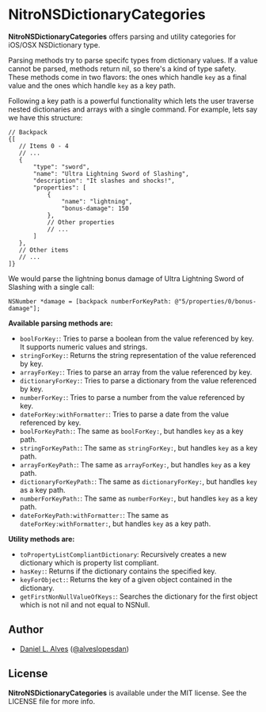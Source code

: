NitroNSDictionaryCategories
===========================

**NitroNSDictionaryCategories** offers parsing and utility categories for iOS/OSX NSDictionary type.

Parsing methods try to parse specifc types from dictionary values. If a value cannot be parsed, methods return nil, so there's a kind of type safety. These methods come in two flavors: the ones which handle `key` as a final value and the ones which handle `key` as a key path.

Following a key path is a powerful functionality which lets the user traverse nested dictionaries and arrays with a single command. For example, lets say we have this structure:

```
// Backpack
{[
   // Items 0 - 4
   // ...
   {
       "type": "sword",
       "name": "Ultra Lightning Sword of Slashing",
       "description": "It slashes and shocks!",
       "properties": [
           {
               "name": "lightning",
               "bonus-damage": 150
           },
           // Other properties
           // ...
       ]
   },
   // Other items
   // ...
]}
```

We would parse the lightning bonus damage of Ultra Lightning Sword of Slashing with a single call:
 
```objc
NSNumber *damage = [backpack numberForKeyPath: @"5/properties/0/bonus-damage"];
```

**Available parsing methods are:**

- `boolForKey:`: Tries to parse a boolean from the value referenced by key. It supports numeric values and strings.
- `stringForKey:`: Returns the string representation of the value referenced by key.
- `arrayForKey:`: Tries to parse an array from the value referenced by key.
- `dictionaryForKey:`: Tries to parse a dictionary from the value referenced by key.
- `numberForKey:`: Tries to parse a number from the value referenced by key.
- `dateForKey:withFormatter:`: Tries to parse a date from the value referenced by key.
- `boolForKeyPath:`: The same as `boolForKey:`, but handles `key` as a key path.
- `stringForKeyPath:`: The same as `stringForKey:`, but handles `key` as a key path.
- `arrayForKeyPath:`: The same as `arrayForKey:`, but handles `key` as a key path.
- `dictionaryForKeyPath:`: The same as `dictionaryForKey:`, but handles `key` as a key path.
- `numberForKeyPath:`: The same as `numberForKey:`, but handles `key` as a key path.
- `dateForKeyPath:withFormatter:`: The same as `dateForKey:withFormatter:`, but handles `key` as a key path.

**Utility methods are:**

- `toPropertyListCompliantDictionary`: Recursively creates a new dictionary which is property list compliant.
- `hasKey:`: Returns if the dictionary contains the specified key.
- `keyForObject:`: Returns the key of a given object contained in the dictionary.
- `getFirstNonNullValueOfKeys:`: Searches the dictionary for the first object which is not nil and not equal to NSNull.

Author
------

- [Daniel L. Alves](http://github.com/danielalves) ([@alveslopesdan](https://twitter.com/alveslopesdan))

License
-------

**NitroNSDictionaryCategories** is available under the MIT license. See the LICENSE file for more info.
